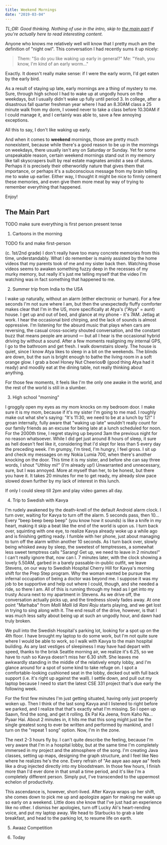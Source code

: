 ```yaml
---
title: Weekend Mornings
date: "2019-03-04"
---
```


_TL;DR: Good thinking. Nothing of use in the intro, skip to [the main part](#the-main-part) if you're actually here to read interesting content._

Anyone who knows me relatively well will know that I pretty much am the definition of "night owl". This conversation I had recently sums it up nicely:

> Them: "So do you like waking up early in general?"
> Me: "Yeah, you know, I'm kind of an early worm..."

Exactly. It doesn't really make sense: if I were the early worm, I'd get eaten by the early bird.

As a result of staying up late, early mornings are a thing of mystery to me. Sure, through high school I had to wake up at ungodly hours on the weekdays, but I usually didn't wake up fully until period 3. In college, after a disastrous fall quarter freshman year where I had an 8.30AM class a 25 minute walk from my dorm, I vowed never to take a class before 10.30AM if I could manage it, and I certainly was able to, save a few annoying exceptions.

All this to say, I don't like waking up early.

And when it comes to **weekend** mornings, those are pretty much nonexistent, because while there's a good reason to be up in the mornings on weekdays, there usually isn't any on Saturday or Sunday. Yet for some unspeakable reason, certain weekend mornings stand out in my memory like tall skyscrapers built by real estate magnates amidst a sea of slums. Perhaps it is precisely their otherworldly nature that gives them that importance, or perhaps it's a subconscious message from my brain telling me to wake up earlier. Either way, I thought it might be nice to firmly cement these memories, and even give them more meat by way of trying to remember everything that happened.

Enjoy!

## The Main Part

TODO make sure everything is first person present tense

1. Cartoons in the morning

TODO fix and make first-person

(c. 1st/2nd grade) I don't really have too many concrete memories from this time, understandably. What I do remember is mainly assisted by the home videos that my parents took of me and my sister back then. Watching those videos seems to awaken something fuzzy deep in the recesses of my murky memory, but really it's just me telling myself that the video I'm watching was in fact something that happened to me.

2. Summer trip from India to the USA

I wake up naturally, without an alarm (either electronic or human). For a few seconds I'm not sure where I am, but then the unexpectedly fluffy comforter makes clear that I'm in the US, more specifically at Atya's ("Atya" = aunt) house. I get up and out of bed, and glance at my phone - it's 7AM. Jetlag at work. I hear the occasional bird chirping, and the lack of sounds is almost oppressive. I'm listening for the absurd music that plays when cars are reversing, the casual cross-society shouted conversation, and the constant buzz that means people are around &mdash; but all I hear is the occasional hybrid driving by without a sound. After a few moments realigning my internal GPS, I go to the bathroom and get fresh. I walk downstairs slowly. The house is quiet, since I know Atya likes to sleep in a bit on the weekends. The blinds are down, but the sun is bright enough to bathe the living room in a soft orange glow. I grab a bowl Honey Nut Cheerios© (good thing Atya had it ready) and moodily eat at the dining table, not really thinking about anything.

For those few moments, it feels like I'm the only one awake in the world, and the rest of the world is still in a slumber.

3. High school "morning"

I groggily open my eyes as my mom knocks on my bedroom door. I make sure it is my mom, because if it's my sister I'm going to me mad. I roughly make out what she's saying: "It's 11:30, we need to be at a lunch by 12!" I groan internally, fully aware that "waking up late" wouldn't really count for our family friends as an excuse for being late at a lunch scheduled for noon. For the 2000th time, I regret staying up beyond 3am the previous night for no reason whatsoever. While I did get just around 8 hours of sleep, it sure as hell doesn't feel like it, considering that I'd slept for less than 5 every day the preceding week. I'm grumpy, I'm tired, I'm hungry, I feel gross. I sit up and check my messages on my Nokia Lumia 700, when there's another knocking on the door. This time it is my sister, and before she can say three words, I shout "Uthloy mi!" (I'm already up!) Unwarranted and unnecessary, sure, but I was annoyed. More at myself than her, to be honest, but there you have it. It takes 20 minutes for me to get ready, my already slow pace slowed down further by my lack of interest in this lunch.

If only I could sleep till 2pm and play video games all day.

4. Trip to Swedish with Kavya

I'm rudely awakened by the death-knell of the default Android alarm clock. I turn over, waiting for Kavya to turn off the alarm. 5 seconds pass, then 10... Every "beep beep beep beep" (you know how it sounds) is like a knife in my heart, making it skip a beat like the end of the world is upon us. I turn back over, squinting with one eye, to realize Kavya already woke up a while ago and is finishing getting ready. I fumble with her phone, just about managing to turn off the alarm within another 10 seconds. As I turn back over, slowly being whisked away by sleep, the sweetest of temptresses, a somewhat less sweet temptress calls "Sarang! Get up, we need to leave in 2 minutes!" I can't really ignore that, now can I. 7 minutes later, with the clock showing a lovely 5.50AM, garbed in a barely passable-in-public outfit, we leave Stevens, on our way to Swedish Hospital Cherry Hill for Kavya's morning shift for the Prep Step program. Why the woman wanted be pursue the infernal occupation of being a doctor was beyond me. I suppose it was my job to be supportive and help out where I could, though, and she needed a ride, so there I am. All of this is running through my head as I get into my trusty Acura next to my apartment in Stevens. As we drive off, the conversation actually picks up, and the tiredness slowly fades away. At one point "Marhaba" from _Malli Malli Idi Rani Roju_ starts playing, and we get lost in trying to sing along with it. The end result of the drive, however, is that I was much less salty about being up at such an ungodly hour, and dawn had truly broken.

We pull into the Swedish Hospital's parking lot, looking for a spot up on the 4th floor. I have brought my laptop to do some work, but I'm not quite sure where I would be able to work, so I walk with Kavya to the main hospital building. As any last vestiges of sleepiness I may have had depart with speed, thanks to the brisk Seattle morning air, we realize it's 6.25, so we have to rush so Kavya doesn't miss her 6.30 shift. She leaves me awkwardly standing in the middle of the relatively empty lobby, and I'm glance around for a spot of some kind to take refuge on. I spot a comfortable-looking cushioned seat in the lobby, decked out with full back support (i.e. it's right up against the wall). I settle down, and pull out my laptop because I need to start the latest CSE 331 project that's due early the following week.

For the first few minutes I'm just getting situated, having only just properly woken up. Then I think of the last song Kavya and I listened to right before we parked, and I realize that that's exactly what I'm missing. So I open up Saavn, find the song, and get it rolling. Ek Pal Ka Jeena, from Kaho Na... Pyaar Hai. About 2 minutes in, it hits me that this song might just be the single greatest song to ever be written and performed by mankind, and I turn on the "repeat 1 song" option. Now, I'm in the zone.

The next 2-3 hours fly by. I can't quite describe the feeling, because I'm very aware that I'm in a hospital lobby, but at the same time I'm completely immersed in my project and the atmosphere of the song. I'm creating Java classes, setting up maps, designing the graph structure, and I feel like Neo where he realizes he's the one. Every refrain of "Ae aaye aao aaye aa" feels like a drug injected directly into my bloodstream. In those few hours, I finish more than I'd ever done in that small a time period, and it's like I'm a completely different person. Simply put, I've transcended to the uppermost echelon of productivity.

This ascendance is, however, short-lived. After Kavya wraps up her shift, she comes down to pick me up and apologize again for making me wake up so early on a weekend. Little does she know that I've just had an experience like no other. I dismiss her apologies, turn off Lucky Ali's heart-rending voice, and put my laptop away. We head to Starbucks to grab a late breakfast, and head to the parking lot, to resume life on earth.

5. Awaaz Competition

6. Today

